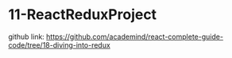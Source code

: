 # 11-ReactReduxProject

github link: https://github.com/academind/react-complete-guide-code/tree/18-diving-into-redux
